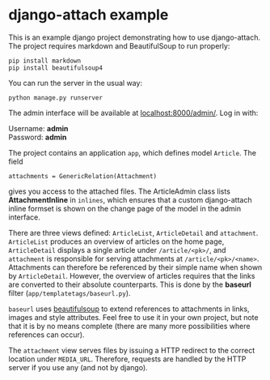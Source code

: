 django-attach example
=====================

This is an example django project demonstrating how to use django-attach.
The project requires markdown and BeautifulSoup to run properly:

    pip install markdown
    pip install beautifulsoup4

You can run the server in the usual way:

    python manage.py runserver

The admin interface will be available at
[localhost:8000/admin/](http://localhost:8000/admin/). Log in with:

Username: **admin**  
Password: **admin**

The project contains an application `app`, which defines model `Article`.
The field

    attachments = GenericRelation(Attachment)

gives you access to the attached files. The ArticleAdmin class lists
**AttachmentInline** in `inlines`, which ensures that a custom django-attach
inline formset is shown on the change page of the model in the admin interface.

There are three views defined: `ArticleList`, `ArticleDetail` and `attachment`.
`ArticleList` produces an overview of articles on the home page, `ArticleDetail`
displays a single article under `/article/<pk>/`, and `attachment` is
responsible for serving attachments at `/article/<pk>/<name>`. Attachments can
therefore be referenced by their simple name when shown by `ArticleDetail`.
However, the overview of articles requires that the links are converted to their
absolute counterparts. This is done by the **baseurl** filter
(`app/templatetags/baseurl.py`).

`baseurl` uses [beautifulsoup](https://pypi.python.org/pypi/beautifulsoup4)
to extend references to attachments in links, images and style attributes.
Feel free to use it in your own project, but note that it is by no means
complete (there are many more possibilities where references can occur).

The `attachment` view serves files by issuing a HTTP redirect to the correct
location under `MEDIA_URL`. Therefore, requests are handled by the
HTTP server if you use any (and not by django).
